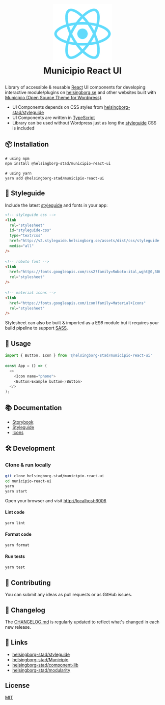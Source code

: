 # <p align="center"><img src="logo192.png"> </br> Municipio **React** UI</p>

Library of accessible & reusable [React](https://reactjs.org/) UI components for developing interactive module/plugins on [helsingborg.se](https://helsingborg.se/) and other websites built with [Municipio (Open Source Theme for Wordpress)](https://github.com/helsingborg-stad/Municipio).

- UI Components depends on CSS styles from [helsingborg-stad/styleguide](https://github.com/helsingborg-stad/styleguide)
- UI Components are written in [TypeScript](https://www.typescriptlang.org/)
- Library can be used without Wordpress just as long the [styleguide](helsingborg-stad/styleguide) CSS is included

## 📦 Installation

    # using npm
    npm install @helsingborg-stad/municipio-react-ui

    # using yarn
    yarn add @helsingborg-stad/municipio-react-ui

## 🎨 Styleguide

Include the latest [styleguide](https://github.com/helsingborg-stad/styleguide) and fonts in your app:

```html
<!-- styleguide css -->
<link
  rel="stylesheet"
  id="styleguide-css"
  type="text/css"
  href="http://v2.styleguide.helsingborg.se/assets/dist/css/styleguide-css.min.css"
  media="all"
/>

<!-- roboto font -->
<link
  href="https://fonts.googleapis.com/css2?family=Roboto:ital,wght@0,300;0,400;0,500;0,700;0,900;1,400;1,500&amp;display=swap"
  rel="stylesheet"
/>

<!-- material icons -->
<link
  href="https://fonts.googleapis.com/icon?family=Material+Icons"
  rel="stylesheet"
/>
```

Stylesheet can also be built & imported as a ES6 module but it requires your build pipeline to support [SASS](https://sass-lang.com/).

## 🔧 Usage

```typescript
import { Button, Icon } from '@helsingborg-stad/municipio-react-ui'

const App = () => (
  <>
    <Icon name="phone">
    <Button>Example button</Button>
  </>
);
```

## 📚 Documentation

- [Storybook](https://helsingborg-stad.github.io/municipio-react-ui)
- [Styleguide](http://v2.styleguide.helsingborg.se/)
- [Icons](http://v2.styleguide.helsingborg.se/icons)

## 🛠 Development

### **Clone & run locally**

```bash
git clone helsingborg-stad/municipio-react-ui
cd municipio-react-ui
yarn
yarn start
```

Open your browser and visit <http://localhost:6006>.

#### **Lint code**

```bash
yarn lint
```

#### **Format code**

```bash
yarn format
```

#### **Run tests**

```bash
yarn test
```

## 🤝 Contributing

You can submit any ideas as pull requests or as GitHub issues.

## 📝 Changelog

The [CHANGELOG.md](CHANGELOG.md) is regularly updated to reflect what's changed in each new release.

## 🔗 Links

- [helsingborg-stad/styleguide](https://github.com/helsingborg-stad/styleguide)
- [helsingborg-stad/Municipio](https://github.com/helsingborg-stad/Municipio)
- [helsingborg-stad/component-lib](https://github.com/helsingborg-stad/component-lib)
- [helsingborg-stad/modularity](https://github.com/helsingborg-stad/modularity)

## License

[MIT](LICENSE.md)
